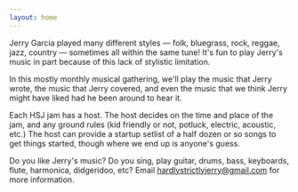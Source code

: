```yaml
---
layout: home
---
```


Jerry Garcia played many different styles &mdash; folk, bluegrass, rock, reggae, jazz, country &mdash; sometimes all within the same tune! It's fun to play Jerry's music in part because of this lack of stylistic limitation.

In this mostly monthly musical gathering, we'll play the music that Jerry wrote, the music that Jerry covered, and even the music that we think Jerry might have liked had he been around to hear it.

Each HSJ jam has a host.  The host decides on the time and place of the jam, and any ground rules (kid friendly or not, potluck, electric, acoustic, etc.) The host can provide a startup setlist of a half dozen or so songs to get things started, though where we end up is anyone's guess.

Do you like Jerry's music? Do you sing, play guitar, drums, bass, keyboards, flute, harmonica, didgeridoo, etc? Email <a href="mailto:hardlystrictlyjerry@gmail.com">hardlystrictlyjerry@gmail.com</a> for more information.



